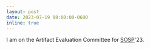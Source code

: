 ```yaml
---
layout: post
date: 2023-07-19 08:00:00-0600
inline: true
---
```


I am on the Artifact Evaluation Committee for [SOSP](https://sosp2023.mpi-sws.org/)'23.